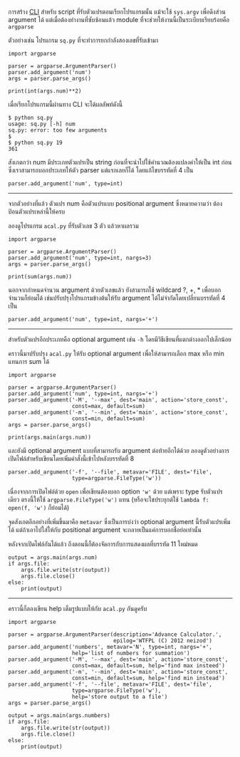 ﻿การสร้าง [CLI](http://en.wikipedia.org/wiki/Command-line_interface) สำหรับ script ที่รับตัวแปรตอนเรียกโปรแกรมนั้น แม้จะใช้ `sys.argv` เพื่อดึงส่วน argument ได้ แต่เมื่อต้องทำงานที่ซับซ้อนแล้ว module ที่จะช่วยให้งานนี้เป็นระเบียบเรียบร้อยคือ `argparse`

ตัวอย่างเช่น โปรแกรม `sq.py` ที่จะทำการยกกำลังสองเลขที่รับเข้ามา

	import argparse

	parser = argparse.ArgumentParser()
	parser.add_argument('num')
	args = parser.parse_args()

	print(int(args.num)**2)

เมื่อเรียกโปรแกรมนี้ผ่านทาง CLI จะได้ผลลัพท์ดังนี้

	$ python sq.py
	usage: sq.py [-h] num
	sq.py: error: too few arguments
	$
	$ python sq.py 19
	361

สังเกตกว่า num มีประเภทตัวแปรเป็น string ก่อนที่จะนำไปใช้คำนวณต้องแปลงค่าให้เป็น int ก่อน ซึ่งเราสามารถบอกประเภทให้ตัว parser แต่แรกเลยก็ได้ โดยแก้ไขบรรทัดที่ 4 เป็น

	parser.add_argument('num', type=int)

---

จากตัวอย่างที่แล้ว ตัวแปร num คือตัวแปรแบบ positional argument ซึ่งหมายความว่า ต้องป้อนตัวแปรเหล่านี้ให้ครบ

ลองดูโปรแกรม `acal.py` ที่รับตัวเลข 3 ตัว แล้วหาผลรวม

	import argparse

	parser = argparse.ArgumentParser()
	parser.add_argument('num', type=int, nargs=3)
	args = parser.parse_args()

	print(sum(args.num))

นอกจากกำหนดจำนวน argument ด้วยตัวเลขแล้ว ยังสามารถใช้ wildcard ?, +, * เพื่อบอกจำนวนก็ย่อมได้ เช่นปรับปรุงโปรแกรมข้างต้นให้รับ argument ได้ไม่จำกัดโดยเปลี่ยนบรรทัดที่ 4 เป็น

	parser.add_argument('num', type=int, nargs='+')

---

สำหรับตัวแปรอีกประเภทคือ optional argument เช่น `-h` โดยมีวิธีเขียนที่แตกต่างออกไปเล็กน้อย

คราวนี้มาปรับปรุง `acal.py` ให้รับ optional argument เพื่อให้สามารถเลือก max หรือ min แทนการ sum ได้

	import argparse

	parser = argparse.ArgumentParser()
	parser.add_argument('num', type=int, nargs='+')
	parser.add_argument('-M', '--max', dest='main', action='store_const',
						const=max, default=sum)
	parser.add_argument('-m', '--min', dest='main', action='store_const',
						const=min, default=sum)
	args = parser.parse_args()

	print(args.main(args.num))

และยังมี optional argument แบบที่สามารถรับ argument ต่อท้ายอีกได้ด้วย ลองดูตัวอย่างการเปิดไฟล์สำหรับเขียนโดยเพิ่มคำสั่งนี้เข้าไปหลังบรรทัดที่ 8

	parser.add_argument('-f', '--file', metavar='FILE', dest='file',
						type=argparse.FileType('w'))

เนื่องจากการเปิดไฟล์ด้วย `open` เพื่อเขียนต้องบอก option `'w'` ด้วย แต่เพราะ type รับตัวแปรเดียว ตรงนี้ให้ใช้ `argparse.FileType('w')` แทน (หรือจะใชประยุกต์ใช้ `lambda f: open(f, 'w')` ก็ย่อมได้)

จุดสังเกตอีกอย่างที่เพิ่มขึ้นมาคือ `metavar` ซึ่งเป็นการบ่งว่า optional argument นี้รับตัวแปรเพิ่มได้ แต่ถ้าเอาไปใส่ให้กับ positional argument จะกลายเป็นแค่การบอกชื่อย่อเท่านั้น

หลังจากเปิดไฟล์กันได้แล้ว ถึงตอนนี้ก็ต้องจัดการกับการแสดงผลที่บรรทัด 11 ใหม่หมด

	output = args.main(args.num)
	if args.file:
		args.file.write(str(output))
		args.file.close()
	else:
		print(output)

---

คราวนี้ก็ลองเขียน help เต็มรูปแบบให้กับ `acal.py` กันดูครับ

	import argparse

	parser = argparse.ArgumentParser(description='Advance Calculator.',
									 epilog='WTFPL (C) 2012 neizod')
	parser.add_argument('numbers', metavar='N', type=int, nargs='+',
						help='list of numbers for summation')
	parser.add_argument('-M', '--max', dest='main', action='store_const',
						const=max, default=sum, help='find max insteed')
	parser.add_argument('-m', '--min', dest='main', action='store_const',
						const=min, default=sum, help='find min instead')
	parser.add_argument('-f', '--file', metavar='FILE', dest='file',
						type=argparse.FileType('w'),
						help='store output to a file')
	args = parser.parse_args()

	output = args.main(args.numbers)
	if args.file:
		args.file.write(str(output))
		args.file.close()
	else:
		print(output)
